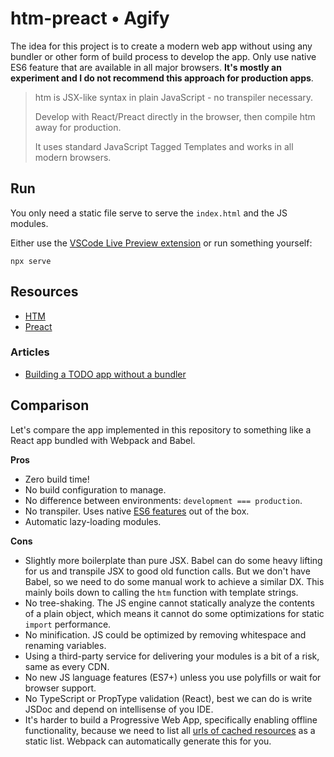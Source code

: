 # htm-preact • Agify

The idea for this project is to create a modern web app without using any bundler or other form of build process to develop the app. Only use native ES6 feature that are available in all major browsers. **It's mostly an experiment and I do not recommend this approach for production apps**.

> htm is JSX-like syntax in plain JavaScript - no transpiler necessary.
>
> Develop with React/Preact directly in the browser, then compile htm away for production.
>
> It uses standard JavaScript Tagged Templates and works in all modern browsers.

## Run

You only need a static file serve to serve the `index.html` and the JS modules.

Either use the [VSCode Live Preview extension](https://marketplace.visualstudio.com/items?itemName=ms-vscode.live-server) or run something yourself:

```
npx serve
```

## Resources

- [HTM](https://github.com/developit/htm)
- [Preact](https://preactjs.com/)

### Articles

- [Building a TODO app without a bundler](https://dev.to/ekeijl/no-build-todo-app-using-htm-preact-209p)

## Comparison

Let's compare the app implemented in this repository to something like a React app bundled with Webpack and Babel.

**Pros**

- Zero build time!
- No build configuration to manage.
- No difference between environments: `development === production`.
- No transpiler. Uses native [ES6 features](http://kangax.github.io/compat-table/es6/) out of the box.
- Automatic lazy-loading modules.

**Cons**

- Slightly more boilerplate than pure JSX. Babel can do some heavy lifting for us and transpile JSX to good old function calls. But we don't have Babel, so we need to do some manual work to achieve a similar DX. This mainly boils down to calling the `htm` function with template strings.
- No tree-shaking. The JS engine cannot statically analyze the contents of a plain object, which means it cannot do some optimizations for static `import` performance.
- No minification. JS could be optimized by removing whitespace and renaming variables.
- Using a third-party service for delivering your modules is a bit of a risk, same as every CDN.
- No new JS language features (ES7+) unless you use polyfills or wait for browser support.
- No TypeScript or PropType validation (React), best we can do is write JSDoc and depend on intellisense of you IDE.
- It's harder to build a Progressive Web App, specifically enabling offline functionality, because we need to list all [urls of cached resources](https://web.dev/learn/pwa/caching/#caching-assets-in-a-service-worker) as a static list. Webpack can automatically generate this for you.
